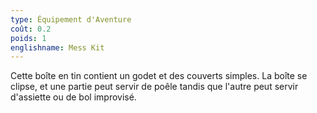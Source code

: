```yaml
---
type: Équipement d'Aventure
coût: 0.2
poids: 1
englishname: Mess Kit
---
```

Cette boîte en tin contient un godet et des couverts simples. La boîte se clipse, et une partie peut servir de poêle tandis que l'autre peut servir d'assiette ou de bol improvisé.